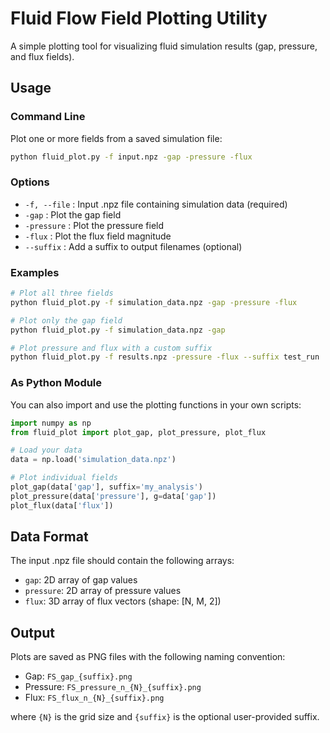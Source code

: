 # Fluid Flow Field Plotting Utility

A simple plotting tool for visualizing fluid simulation results (gap, pressure, and flux fields).

## Usage

### Command Line

Plot one or more fields from a saved simulation file:

```bash
python fluid_plot.py -f input.npz -gap -pressure -flux
```


### Options

- `-f, --file` : Input .npz file containing simulation data (required)
- `-gap` : Plot the gap field
- `-pressure` : Plot the pressure field
- `-flux` : Plot the flux field magnitude
- `--suffix` : Add a suffix to output filenames (optional)

### Examples

```bash
# Plot all three fields
python fluid_plot.py -f simulation_data.npz -gap -pressure -flux

# Plot only the gap field
python fluid_plot.py -f simulation_data.npz -gap

# Plot pressure and flux with a custom suffix
python fluid_plot.py -f results.npz -pressure -flux --suffix test_run
```

### As Python Module

You can also import and use the plotting functions in your own scripts:

```python
import numpy as np
from fluid_plot import plot_gap, plot_pressure, plot_flux

# Load your data
data = np.load('simulation_data.npz')

# Plot individual fields
plot_gap(data['gap'], suffix='my_analysis')
plot_pressure(data['pressure'], g=data['gap'])
plot_flux(data['flux'])
```

## Data Format

The input .npz file should contain the following arrays:

- `gap`: 2D array of gap values
- `pressure`: 2D array of pressure values
- `flux`: 3D array of flux vectors (shape: [N, M, 2])

## Output

Plots are saved as PNG files with the following naming convention:

- Gap: `FS_gap_{suffix}.png`
- Pressure: `FS_pressure_n_{N}_{suffix}.png`
- Flux: `FS_flux_n_{N}_{suffix}.png`

where `{N}` is the grid size and `{suffix}` is the optional user-provided suffix.
